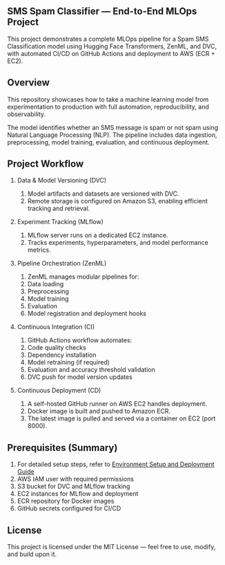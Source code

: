 ## SMS Spam Classifier — End-to-End MLOps Project

This project demonstrates a complete MLOps pipeline for a Spam SMS Classification model using Hugging Face Transformers, ZenML, and DVC, with automated CI/CD on GitHub Actions and deployment to AWS (ECR + EC2).

## Overview

This repository showcases how to take a machine learning model from experimentation to production with full automation, reproducibility, and observability.

The model identifies whether an SMS message is spam or not spam using Natural Language Processing (NLP).
The pipeline includes data ingestion, preprocessing, model training, evaluation, and continuous deployment.


## Project Workflow

1. Data & Model Versioning (DVC)

    1. Model artifacts and datasets are versioned with DVC.
    2. Remote storage is configured on Amazon S3, enabling efficient tracking and retrieval.

2. Experiment Tracking (MLflow)

    1. MLflow server runs on a dedicated EC2 instance.
    2. Tracks experiments, hyperparameters, and model performance metrics.

3. Pipeline Orchestration (ZenML)

    1. ZenML manages modular pipelines for:
    2. Data loading
    3. Preprocessing
    4. Model training
    5. Evaluation
    6. Model registration and deployment hooks

4. Continuous Integration (CI)

    1. GitHub Actions workflow automates:
    2. Code quality checks
    3. Dependency installation
    4. Model retraining (if required)
    5. Evaluation and accuracy threshold validation
    6. DVC push for model version updates

5. Continuous Deployment (CD)

    1. A self-hosted GitHub runner on AWS EC2 handles deployment.
    2. Docker image is built and pushed to Amazon ECR.
    3. The latest image is pulled and served via a container on EC2 (port 8000).

## Prerequisites (Summary)

1. For detailed setup steps, refer to [Environment Setup and Deployment Guide](./Environment-setup.md)
2. AWS IAM user with required permissions
3. S3 bucket for DVC and MLflow tracking
4. EC2 instances for MLflow and deployment
5. ECR repository for Docker images
6. GitHub secrets configured for CI/CD

## License
This project is licensed under the MIT License — feel free to use, modify, and build upon it.